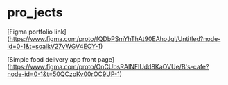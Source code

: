 # pro_jects
[Figma portfolio link] (https://www.figma.com/proto/fQDbPSmYhThAt90EAhoJql/Untitled?node-id=0-1&t=soalkV27vWGV4EOY-1)

[Simple food delivery app front page] (https://www.figma.com/proto/OnCUbsRAINFlUdd8KaOVUe/B's-cafe?node-id=0-1&t=50QCzpKv00rOC9UP-1)
